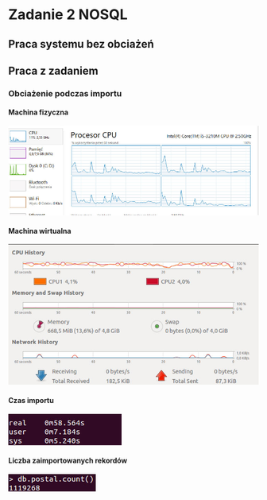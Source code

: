 # Zadanie 2 NOSQL

## Praca systemu bez obciażeń

[logo]: https://raw.githubusercontent.com/pbasiak/pbnosql/master/zad2/img/przed.jpg

## Praca z zadaniem

### Obciażenie podczas importu

#### Machina fizyczna

[import-fizy]: https://raw.githubusercontent.com/pbasiak/pbnosql/master/zad2/img/fiz-obciazenie.jpg
![import-fizy]

#### Machina wirtualna

[import-wirt]: https://raw.githubusercontent.com/pbasiak/pbnosql/master/zad2/img/wirt-import.jpg
![import-wirt]

#### Czas importu

[import-time]: https://raw.githubusercontent.com/pbasiak/pbnosql/master/zad2/img/time-import.jpg
![import-time]

#### Liczba zaimportowanych rekordów

[import-count]: https://raw.githubusercontent.com/pbasiak/pbnosql/master/zad2/img/count-import.jpg
![import-count]

